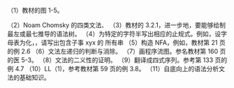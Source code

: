 （1）教材的图 1-5。

（2）Noam Chomsky 的四类文法、
（3）教材的 3.2.1，进一步地，要能够给制最左或最七推导的语法树。
（4）为特定的字符半写出相应的止规式。例如，设字母表为化，，请写出包含子事 xyx 的
所有串
（5）构造 NFA，例如，教材第 21 页的例 2.6
（6）文法左递归的判断与消除。
（7）画程序流图。参名教材第 160 页的医 5-3。
（8）文法的二义性的证明。
（9）翻译成四式序列。参考第 133 页的例 4.7
（10）LL（1)，参考教材第 59 页的例 3.8。
（11）自底向上的语法分析文法的基础知识。